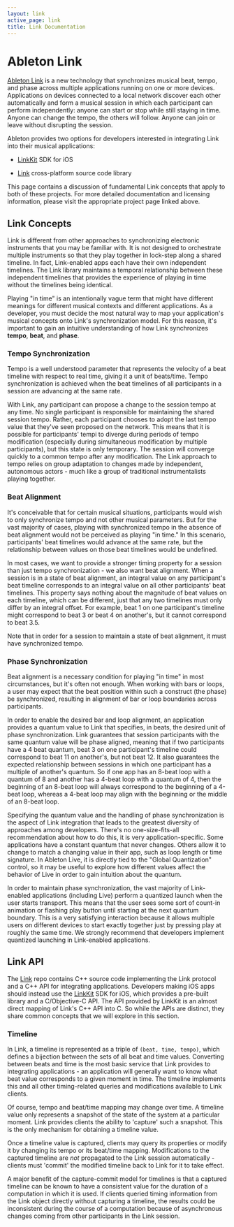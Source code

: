 ```yaml
---
layout: link
active_page: link
title: Link Documentation
---
```


# Ableton Link

[Ableton Link](https://ableton.com/link) is a new technology that synchronizes musical beat, tempo, and phase across multiple applications running on one or more devices. Applications on devices connected to a local network discover each other automatically and form a musical session in which each participant can perform independently: anyone can start or stop while still staying in time. Anyone can change the tempo, the others will follow. Anyone can join or leave without disrupting the session.

Ableton provides two options for developers interested in integrating Link into their musical applications:

- [LinkKit](/linkkit) SDK for iOS

- [Link](https://github.com/Ableton/link) cross-platform source code library

This page contains a discussion of fundamental Link concepts that apply to both of these projects. For more detailed documentation and licensing information, please visit the appropriate project page linked above.

## Link Concepts

Link is different from other approaches to synchronizing electronic instruments that you may be familiar with. It is not designed to orchestrate multiple instruments so that they play together in lock-step along a shared timeline. In fact, Link-enabled apps each have their own independent timelines. The Link library maintains a temporal relationship between these independent timelines that provides the experience of playing in time without the timelines being identical.

Playing "in time" is an intentionally vague term that might have different meanings for different musical contexts and different applications. As a developer, you must decide the most natural way to map your application's musical concepts onto Link's synchronization model. For this reason, it's important to gain an intuitive understanding of how Link synchronizes **tempo**, **beat**, and **phase**.

### Tempo Synchronization

Tempo is a well understood parameter that represents the velocity of a beat timeline with respect to real time, giving it a unit of beats/time. Tempo synchronization is achieved when the beat timelines of all participants in a session are advancing at the same rate.

With Link, any participant can propose a change to the session tempo at any time. No single participant is responsible for maintaining the shared session tempo. Rather, each participant chooses to adopt the last tempo value that they've seen proposed on the network. This means that it is possible for participants' tempi to diverge during periods of tempo modification (especially during simultaneous modification by multiple participants), but this state is only temporary. The session will converge quickly to a common tempo after any modification. The Link approach to tempo relies on group adaptation to changes made by independent, autonomous actors - much like a group of traditional instrumentalists playing together.

### Beat Alignment

It's conceivable that for certain musical situations, participants would wish to only synchronize tempo and not other musical parameters. But for the vast majority of cases, playing with synchronized tempo in the absence of beat alignment would not be perceived as playing "in time." In this scenario, participants' beat timelines would advance at the same rate, but the relationship between values on those beat timelines would be undefined.

In most cases, we want to provide a stronger timing property for a session than just tempo synchronization - we also want beat alignment. When a session is in a state of beat alignment, an integral value on any participant's beat timeline corresponds to an integral value on all other participants' beat timelines. This property says nothing about the magnitude of beat values on each timeline, which can be different, just that any two timelines must only differ by an integral offset. For example, beat 1 on one participant's timeline might correspond to beat 3 or beat 4 on another's, but it cannot correspond to beat 3.5.

Note that in order for a session to maintain a state of beat alignment, it must have synchronized tempo.

### Phase Synchronization

Beat alignment is a necessary condition for playing "in time" in most circumstances, but it's often not enough. When working with bars or loops, a user may expect that the beat position within such a construct (the phase) be synchronized, resulting in alignment of bar or loop boundaries across participants.

In order to enable the desired bar and loop alignment, an application provides a quantum value to Link that specifies, in beats, the desired unit of phase synchronization. Link guarantees that session participants with the same quantum value will be phase aligned, meaning that if two participants have a 4 beat quantum, beat 3 on one participant's timeline could correspond to beat 11 on another's, but not beat 12. It also guarantees the expected relationship between sessions in which one participant has a multiple of another's quantum. So if one app has an 8-beat loop with a quantum of 8 and another has a 4-beat loop with a quantum of 4, then the beginning of an 8-beat loop will always correspond to the beginning of a 4-beat loop, whereas a 4-beat loop may align with the beginning or the middle of an 8-beat loop.

Specifying the quantum value and the handling of phase synchronization is the aspect of Link integration that leads to the greatest diversity of approaches among developers. There's no one-size-fits-all recommendation about how to do this, it is very application-specific. Some applications have a constant quantum that never changes. Others allow it to change to match a changing value in their app, such as loop length or time signature. In Ableton Live, it is directly tied to the "Global Quantization" control, so it may be useful to explore how different values affect the behavior of Live in order to gain intuition about the quantum.

In order to maintain phase synchronization, the vast majority of Link-enabled applications (including Live) perform a quantized launch when the user starts transport. This means that the user sees some sort of count-in animation or flashing play button until starting at the next quantum boundary. This is a very satisfying interaction because it allows multiple users on different devices to start exactly together just by pressing play at roughly the same time. We strongly recommend that developers implement quantized launching in Link-enabled applications.

## Link API

The [Link](https://github.com/Ableton/link) repo contains C++ source code implementing the Link protocol and a C++ API for integrating applications. Developers making iOS apps should instead use the [LinkKit](https://ableton.github.io/linkkit) SDK for iOS, which provides a pre-built library and a C/Objective-C API. The API provided by LinkKit is an almost direct mapping of Link's C++ API into C. So while the APIs are distinct, they share common concepts that we will explore in this section.

### Timeline

In Link, a timeline is represented as a triple of `(beat, time, tempo)`, which defines a bijection between the sets of all beat and time values. Converting between beats and time is the most basic service that Link provides to integrating applications - an application will generally want to know what beat value corresponds to a given moment in time. The timeline implements this and all other timing-related queries and modifications available to Link clients.

Of course, tempo and beat/time mapping may change over time. A timeline value only represents a snapshot of the state of the system at a particular moment. Link provides clients the ability to 'capture' such a snapshot. This is the only mechanism for obtaining a timeline value. 

Once a timeline value is captured, clients may query its properties or modify it by changing its tempo or its beat/time mapping. Modifications to the captured timeline are *not* propagated to the Link session automatically - clients must 'commit' the modified timeline back to Link for it to take effect. 

A major benefit of the capture-commit model for timelines is that a captured timeline can be known to have a consistent value for the duration of a computation in which it is used. If clients queried timing information from the Link object directly without capturing a timeline, the results could be inconsistent during the course of a computation because of asynchronous changes coming from other participants in the Link session.
